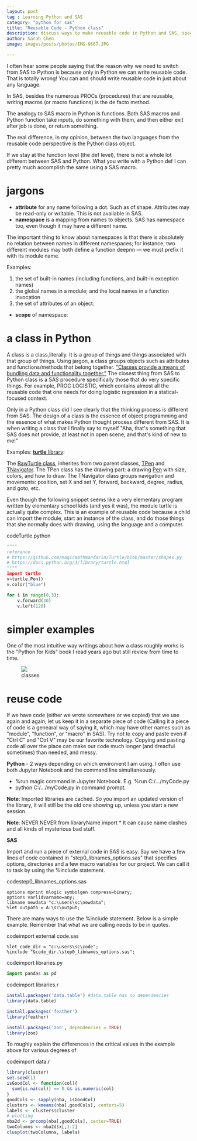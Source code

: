 ```yaml
---
layout: post
tag : Learning Python and SAS
category: "python for sas"
title: "Reusable Code - Python class"
description: discuss ways to make reusable code in Python and SAS, specifically on Python class
author: Sarah Chen
image: images/posts/photos/IMG-0667.JPG

---
```

I often hear some people saying that the reason why we need to switch from SAS to Python is because only in Python we can write reusable code.  That is totally wrong!  You can and should write reusable code in just about any language.

In SAS, besides the numerous PROCs (procedures) that are reusable, writing macros (or macro functions) is the de facto method. 

The analogy to SAS macro in Python is functions.  Both SAS macros and Python function take inputs, do something with them, and then either exit after job is done, or return something. 

The real difference, in my opinion, between the two languages from the reusable code perspective is the Python class object.  

If we stay at the function level (the <span class="coding">def</span> level), there is not a whole lot different between SAS and Python.  What you write with a Python <span class="coding">def</span> I can pretty much accomplish the same using a SAS macro. 

# jargons

* **attribute** for any name following a dot. Such as df.shape.   Attributes may be read-only or writable.  This is not available in SAS. 
* **namespace** is a mapping from names to objects.  SAS has namespace too, even though it may have a different name. 

The important thing to know about namespaces is that there is absolutely no relation between names in different namespaces; for instance, two different modules may both define a function <span class="coding">deepnn<span>  — we must prefix it with its module name.

Examples: 
1. the set of built-in names (including functions, and built-in exception names)
2. the global names in a module; and the local names in a function invocation
3. the set of attributes of an object. 



* **scope** of namespace: 
# a class in Python
A class is a class,literally.  It is a group of things and things associated with that group of things. Using jargon, a class groups objects such as attributes and functions/methods that belong together. ["Classes provide a means of bundling data and functionality together."](https://docs.python.org/3/tutorial/classes.html)  The closest thing from SAS to Python class is a SAS procedure specifically those that do very specific things.  For example, PROC LOGISTIC, which contains almost all the reusable code that one needs for doing logistic regression in a statical-focused context. 

Only in a Python class did I see clearly that the thinking process is different from SAS.  The design of a class is the essence of object programming and the essence of what makes Python thought process different from SAS.   It is when writing a class that I finally say to myself "Aha, that's something that SAS does not provide, at least not in open scene, and that's kind of new to me!" 

Examples:
[**turtle** library](https://docs.python.org/3/library/turtle.html):  

The [<span class="coding">RawTurtle</span> class](https://github.com/python/cpython/blob/84975146a7ce64f1d50dcec8311b7f7188a5c962/Lib/turtle.py#L2513), inherites from two parent classes, [TPen](https://github.com/python/cpython/blob/84975146a7ce64f1d50dcec8311b7f7188a5c962/Lib/turtle.py#L2022) and [TNavigator](https://github.com/python/cpython/blob/84975146a7ce64f1d50dcec8311b7f7188a5c962/Lib/turtle.py#L1511).  The TPen class has the drawing part: a drawing [Pen](https://github.com/python/cpython/blob/84975146a7ce64f1d50dcec8311b7f7188a5c962/Lib/turtle.py#L2337) with size, colors, and how to draw.  The TNavigator class groups navigation and movements: position, set X and set Y, forward, backward, degree, radius, and goto, etc. 

Even though the following snippet seems like a very elementary program written by elementary school kids (and yes it was), the module turtle is actually quite complex.   This is an example of reusable code because a child can import the module, start an instance of the class, and do those things that she normally does with drawing, using the language and a computer. 
<div class="code-head"><span>code</span>Turtle.python</div>

```python
""""
reference
# https://github.com/magicmathmandarin/Turtle/blob/master/shapes.py
# https://docs.python.org/3/library/turtle.html
""""
import turtle
v=turtle.Pen()
v.color("blue")

for i in range(0,3):
	v.forward(30)
	v.left(120)
```

# simpler examples





One of the most intuitive way writings about how a class roughly works is the "Python for Kids" book I read years ago but still review from time to time. 
<figure>
  <img src="{{ "/images/posts/classes_cats1.PNG" | relative_url }}">
  <figcaption> classes</figcaption>
</figure>

# reuse code
If we have code (either we wrote somewhere or we copied) that we use again and again, let us keep it in a separate piece of code (Calling it a piece of code is a genearal way of saying it, which may have other names such as "module", "function", or "macro" in SAS).  Try not to copy and paste even if "Ctrl C" and "Ctrl V" may be our favorite technology. Copying and pasting code all over the place can make our code much longer (and dreadful sometimes) than needed, and messy. 

**Python** - 2 ways depending on which enviroment I am using.  I often use both Jupyter Notebook and the command line simultaneously. 
- <span class="coding">%run</span> magic command in Jupyter Notebook.  E.g. <span class="coding">%run C:/.../myCode.py</span>
- <span class="coding">python C:/.../myCode.py</span> in command prompt. 

<div class="note"><p>
<b>Note</b>: Imported libraries are cached.  So you import an updated version of the library, it will still be the old one showing up, unless you start a new session.
</p></div>

<div class="note"><p>
<b>Note</b>: NEVER NEVER <span class="coding">from libraryName import *</span> It can cause name clashes and all kinds of mysterious bad stuff.
</p></div>

**SAS**  

Import and run a piece of external code in SAS is easy.  Say we have a few lines of code contained in "step0_libnames_options.sas" that specifies options, directories and a few macro variables for our project.  We can call it to task by using the <span class="coding">%include </span> statement.

<div class="code-head"><span>code</span>step0_libnames_options.sas</div>

```sas
options mprint mlogic symbolgen compress=binary;
options varlidvarname=any;
libname newdata "c:\users\sc\newdata";
%let outpath = A:\sc\output;
```
There are many ways to use the <span class="coding">%include </span> statement. Below is a simple example.  Remember that what we are calling needs to be in quotes. 
<div class="code-head"><span>code</span>import external code.sas</div>

```sas
%let code_dir = "c:\users\sc\code";
%include "&code_dir.\step0_libnames_options.sas";
```


<div class="code-head"><span>code</span>import libraries.py</div>

```python
import pandas as pd
```

<div class="code-head"><span>code</span>import libraries.r</div>

```r
install.packages('data.table') #data.table has no dependencies
library(data.table)

install.packages('feather')
library(feather)

install.packages('zoo', dependencies = TRUE)
library(zoo)
```

To roughly explain the differences in the critical values in the example above for various degrees of  

<div class="code-head"><span>code</span>import data.r</div>

```r
library(cluster)
set.seed(1)
isGoodCol <- function(col){
  sum(is.na(col)) == 0 && is.numeric(col)
}
goodCols <- sapply(nba, isGoodCol)
clusters <- kmeans(nba[,goodCols], centers=5)
labels <- clusters$cluster
# plotting
nba2d <- prcomp(nba[,goodCols], center=TRUE)
twoColumns <- nba2d$x[,1:2]
clusplot(twoColumns, labels)
```
